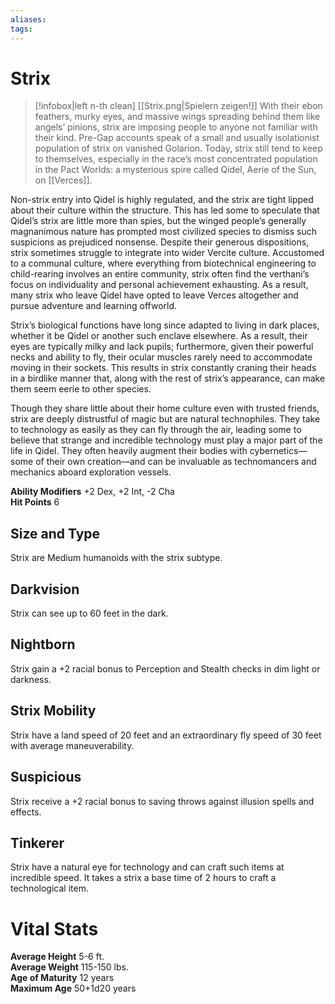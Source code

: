 ```yaml
---
aliases: 
tags: 
---
```


# Strix

> [!infobox|left n-th clean]
>  [[Strix.png|Spielern zeigen!]]
> With their ebon feathers, murky eyes, and massive wings spreading behind them like angels’ pinions, strix are imposing people to anyone not familiar with their kind. Pre-Gap accounts speak of a small and usually isolationist population of strix on vanished Golarion. Today, strix still tend to keep to themselves, especially in the race’s most concentrated population in the Pact Worlds: a mysterious spire called Qidel, Aerie of the Sun, on [[Verces]].  
  
Non-strix entry into Qidel is highly regulated, and the strix are tight lipped about their culture within the structure. This has led some to speculate that Qidel’s strix are little more than spies, but the winged people’s generally magnanimous nature has prompted most civilized species to dismiss such suspicions as prejudiced nonsense. Despite their generous dispositions, strix sometimes struggle to integrate into wider Vercite culture. Accustomed to a communal culture, where everything from biotechnical engineering to child-rearing involves an entire community, strix often find the verthani’s focus on individuality and personal achievement exhausting. As a result, many strix who leave Qidel have opted to leave Verces altogether and pursue adventure and learning offworld.  
  
Strix’s biological functions have long since adapted to living in dark places, whether it be Qidel or another such enclave elsewhere. As a result, their eyes are typically milky and lack pupils; furthermore, given their powerful necks and ability to fly, their ocular muscles rarely need to accommodate moving in their sockets. This results in strix constantly craning their heads in a birdlike manner that, along with the rest of strix’s appearance, can make them seem eerie to other species.  
  
Though they share little about their home culture even with trusted friends, strix are deeply distrustful of magic but are natural technophiles. They take to technology as easily as they can fly through the air, leading some to believe that strange and incredible technology must play a major part of the life in Qidel. They often heavily augment their bodies with cybernetics—some of their own creation—and can be invaluable as technomancers and mechanics aboard exploration vessels.  
  
**Ability Modifiers** +2 Dex, +2 Int, -2 Cha  
**Hit Points** 6

## Size and Type

Strix are Medium humanoids with the strix subtype.  

## Darkvision

Strix can see up to 60 feet in the dark.  

## Nightborn

Strix gain a +2 racial bonus to Perception and Stealth checks in dim light or darkness.  

## Strix Mobility

Strix have a land speed of 20 feet and an extraordinary fly speed of 30 feet with average maneuverability.  

## Suspicious

Strix receive a +2 racial bonus to saving throws against illusion spells and effects.  

## Tinkerer

Strix have a natural eye for technology and can craft such items at incredible speed. It takes a strix a base time of 2 hours to craft a technological item.

# Vital Stats

**Average Height** 5-6 ft.  
**Average Weight** 115-150 lbs.  
**Age of Maturity** 12 years  
**Maximum Age** 50+1d20 years
